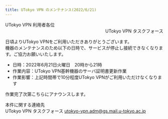 ```yaml
---
title: UTokyo VPN のメンテナンス(2022/6/21)
---
```


<div>UTokyo VPN 利用者各位</div>
<div style="text-align: right;">UTokyo VPN タスクフォース</div>

日頃よりUTokyo VPNをご利用いただきありがとうございます。<br>
機器のメンテナンスのため以下の日時で、サービスが停止し接続できなくなります。ご協力お願いいたします。

- 日時：2022年6月21日火曜日　20時から21時
- 作業内容：UTokyo VPN基幹機器のサーバ証明書更新作業
- 作業影響：上記時間帯で10分程度UTokyo VPNがご利用いただけなくなります

作業完了次第こちらにアナウンスします。

本件に関する連絡先<br>
UTokyo VPN タスクフォース utokyo-vpn.adm@gs.mail.u-tokyo.ac.jp
